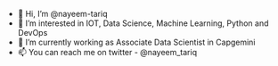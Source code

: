 - 👋 Hi, I’m @nayeem-tariq
- 👀 I’m interested in IOT, Data Science, Machine Learning, Python and DevOps
- 🌱 I’m currently working as Associate Data Scientist in Capgemini
- 📫 You can reach me on twitter - @nayeem_tariq

<!---
nayeem-tariq/nayeem-tariq is a ✨ special ✨ repository because its `README.md` (this file) appears on your GitHub profile.
You can click the Preview link to take a look at your changes.
--->
